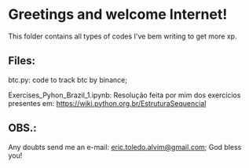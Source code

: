 # Greetings and welcome Internet!
This folder contains all types of codes I've bem writing to get more xp. 

## Files:
btc.py: code to track btc by binance;

Exercises_Pyhon_Brazil_1.ipynb: Resolução feita por mim dos exercícios presentes em: https://wiki.python.org.br/EstruturaSequencial

## OBS.:
Any doubts send me an e-mail: eric.toledo.alvim@gmail.com; God bless you!
